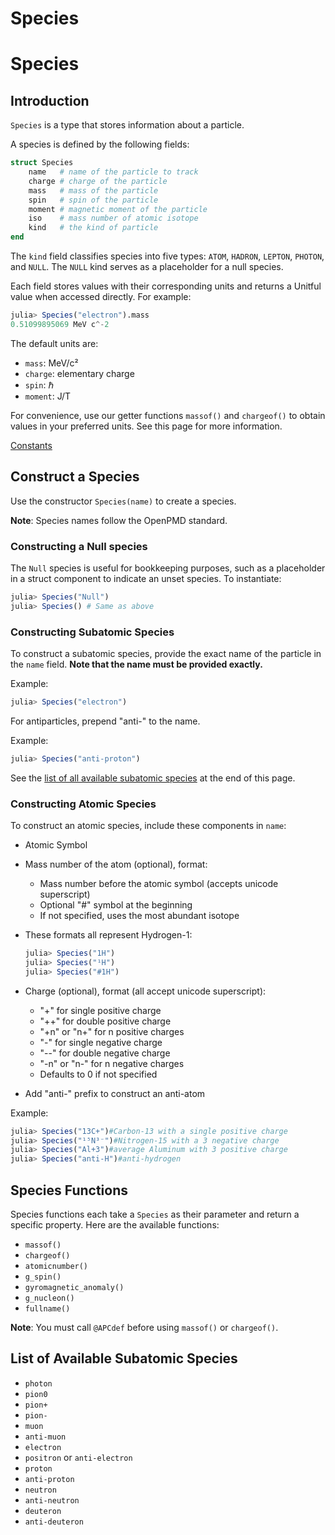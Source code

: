 # Species

# **Species**

## **Introduction**

`Species` is a type that stores information about a particle.

A species is defined by the following fields:

```julia
struct Species
    name   # name of the particle to track
    charge # charge of the particle
    mass   # mass of the particle
    spin   # spin of the particle
    moment # magnetic moment of the particle
    iso    # mass number of atomic isotope
    kind   # the kind of particle
end
```

The `kind` field classifies species into five types: `ATOM`, `HADRON`, `LEPTON`, `PHOTON`, and `NULL`. The `NULL` kind serves as a placeholder for a null species.

Each field stores values with their corresponding units and returns a Unitful value when accessed directly. For example:

```julia
julia> Species("electron").mass
0.51099895069 MeV c^-2
```

The default units are:

- `mass`: MeV/c²
- `charge`: elementary charge
- `spin`: ℏ
- `moment`: J/T

For convenience, use our getter functions `massof()` and `chargeof()` to obtain values in your preferred units. See this page for more information.

[Constants](constants.md)

## **Construct a Species**

Use the constructor `Species(name)` to create a species.

**Note**: Species names follow the OpenPMD standard.

### **Constructing a Null species**

The `Null` species is useful for bookkeeping purposes, such as a placeholder in a struct component to indicate an unset species. To instantiate:

```julia
julia> Species("Null")
julia> Species() # Same as above
```

### **Constructing Subatomic Species**

To construct a subatomic species, provide the exact name of the particle in the `name` field. **Note that the name must be provided exactly.**

Example:

```julia
julia> Species("electron")
```

For antiparticles, prepend "anti-" to the name.

Example:

```julia
julia> Species("anti-proton")
```

See the [list of all available subatomic species](#list-of-available-subatomic-species) at the end of this page.

### **Constructing Atomic Species**

To construct an atomic species, include these components in `name`:

- Atomic Symbol
- Mass number of the atom (optional), format:
    - Mass number before the atomic symbol (accepts unicode superscript)
    - Optional "#" symbol at the beginning
    - If not specified, uses the most abundant isotope
- These formats all represent Hydrogen-1:
    
    ```julia
    julia> Species("1H")
    julia> Species("¹H")
    julia> Species("#1H")
    ```
    
- Charge (optional), format (all accept unicode superscript):
    - "+" for single positive charge
    - "++" for double positive charge
    - "+n" or "n+" for n positive charges
    - "-" for single negative charge
    - "--" for double negative charge
    - "-n" or "n-" for n negative charges
    - Defaults to 0 if not specified
- Add "anti-" prefix to construct an anti-atom

Example:

```julia
julia> Species("13C+")#Carbon-13 with a single positive charge
julia> Species("¹⁵N³⁻")#Nitrogen-15 with a 3 negative charge
julia> Species("Al+3")#average Aluminum with 3 positive charge
julia> Species("anti-H")#anti-hydrogen
```

## **Species Functions**

Species functions each take a `Species` as their parameter and return a specific property. Here are the available functions:

- `massof()`
- `chargeof()`
- `atomicnumber()`
- `g_spin()`
- `gyromagnetic_anomaly()`
- `g_nucleon()`
- `fullname()`

**Note**: You must call `@APCdef` before using `massof()` or `chargeof()`.

## **List of Available Subatomic Species**

- `photon`
- `pion0`
- `pion+`
- `pion-`
- `muon`
- `anti-muon`
- `electron`
- `positron` or `anti-electron`
- `proton`
- `anti-proton`
- `neutron`
- `anti-neutron`
- `deuteron`
- `anti-deuteron`